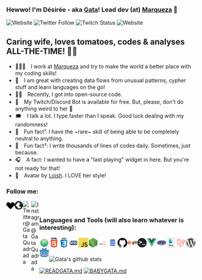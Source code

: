 ### Hewwo! I'm Désirée - aka [Gata][website]! Lead dev (at) [Marqueza][marqueza_website] 👑

![Website](https://img.shields.io/website?label=My%20website&style=for-the-badge&url=https%3A%2F%2Fgataquadrada.com.br)
![Twitter Follow](https://img.shields.io/twitter/follow/gataquadrada?style=for-the-badge)
![Twitch Status](https://img.shields.io/twitch/status/gataquadrada?style=for-the-badge)
![Website](https://img.shields.io/website?label=Marqueza&style=for-the-badge&url=https%3A%2F%2Fmarqueza.com.br)

## Caring wife, loves tomatoes, codes & analyses ALL-THE-TIME! ‍👸🏼

- 👩🏼‍💻　I work at [Marqueza][marqueza_website] and try to make the world a better place with my coding skills!
- 🎲　I am great with creating data flows from unusual patterns, cypher stuff and learn languages on the go!
- 🧚🏻‍　Recently, I got into open-source code.
- 🤖　My Twitch/Discord Bot is available for free. But, please, don't do anything weird to her 🤕
- 🗯　I talk a lot. I type faster than I speak. Good luck dealing with my randomness!
- 👾　Fun fact¹: I have the ~rare~ skill of being able to be completely neutral to anything.
- 🎃　Fun fact²: I write thousands of lines of codes daily. Sometimes, just because.
- 🎧　A fact: I wanted to have a "last playing" widget in here. But you're not ready for that!
- 🍉　Avatar by [Loish](https://loish.net). I LOVE her style!

### Follow me:

[<img align="left" alt="gataquadrada.com.br" width="22px" src="https://raw.githubusercontent.com/iconic/open-iconic/master/svg/heart.svg" />][website]
[<img align="left" alt="marqueza.com.br" width="22px" src="https://raw.githubusercontent.com/iconic/open-iconic/master/svg/globe.svg" />][marqueza_website]
[<img align="left" alt="Twitter@GataQuadrada" width="22px" src="https://cdn.jsdelivr.net/npm/simple-icons@v3/icons/twitter.svg" />][twitter]
[<img align="left" alt="Instagram@GataQuadrada" width="22px" src="https://cdn.jsdelivr.net/npm/simple-icons@v3/icons/instagram.svg" />][instagram]

<br />

### Languages and Tools (will also learn whatever is interesting):

[<img align="left" alt="Atom" width="26px" src="https://raw.githubusercontent.com/github/explore/80688e429a7d4ef2fca1e82350fe8e3517d3494d/topics/atom/atom.png" />][website]
[<img align="left" alt="HTML5" width="26px" src="https://raw.githubusercontent.com/github/explore/80688e429a7d4ef2fca1e82350fe8e3517d3494d/topics/html/html.png" />][website]
[<img align="left" alt="CSS3" width="26px" src="https://raw.githubusercontent.com/github/explore/80688e429a7d4ef2fca1e82350fe8e3517d3494d/topics/css/css.png" />][website]
[<img align="left" alt="LESS" width="26px" src="https://raw.githubusercontent.com/github/explore/80688e429a7d4ef2fca1e82350fe8e3517d3494d/topics/less/less.png" />][website]
[<img align="left" alt="JavaScript" width="26px" src="https://raw.githubusercontent.com/github/explore/80688e429a7d4ef2fca1e82350fe8e3517d3494d/topics/javascript/javascript.png" />][website]
[<img align="left" alt="Node.js" width="26px" src="https://raw.githubusercontent.com/github/explore/80688e429a7d4ef2fca1e82350fe8e3517d3494d/topics/nodejs/nodejs.png" />][website]
[<img align="left" alt="MySQL" width="26px" src="https://raw.githubusercontent.com/github/explore/80688e429a7d4ef2fca1e82350fe8e3517d3494d/topics/mysql/mysql.png" />][website]
[<img align="left" alt="SQL" width="26px" src="https://raw.githubusercontent.com/github/explore/80688e429a7d4ef2fca1e82350fe8e3517d3494d/topics/sql/sql.png" />][website]
[<img align="left" alt="GitHub" width="26px" src="https://raw.githubusercontent.com/github/explore/78df643247d429f6cc873026c0622819ad797942/topics/github/github.png" />][website]
[<img align="left" alt="Git" width="26px" src="https://raw.githubusercontent.com/github/explore/80688e429a7d4ef2fca1e82350fe8e3517d3494d/topics/git/git.png" />][website]
[<img align="left" alt="Terminal" width="26px" src="https://raw.githubusercontent.com/github/explore/80688e429a7d4ef2fca1e82350fe8e3517d3494d/topics/terminal/terminal.png" />][website]
[<img align="left" alt="Vue" width="26px" src="https://raw.githubusercontent.com/github/explore/80688e429a7d4ef2fca1e82350fe8e3517d3494d/topics/vue/vue.png" />][website]
[<img align="left" alt="PHP" width="26px" src="https://raw.githubusercontent.com/github/explore/e94815998e4e0713912fed477a1f346ec04c3da2/topics/php/php.png" />][website]
[<img align="left" alt="MacOS" width="26px" src="https://raw.githubusercontent.com/github/explore/80688e429a7d4ef2fca1e82350fe8e3517d3494d/topics/macos/macos.png" />][website]
[<img align="left" alt="Laravel" width="26px" src="https://raw.githubusercontent.com/github/explore/80688e429a7d4ef2fca1e82350fe8e3517d3494d/topics/laravel/laravel.png" />][website]
[<img align="left" alt="WordPress" width="26px" src="https://raw.githubusercontent.com/github/explore/361e2821e2dea67711cde99c9c40ed357061cf27/topics/wordpress/wordpress.png" />][website]
[<img align="left" alt="GoDot" width="26px" src="https://raw.githubusercontent.com/github/explore/361e2821e2dea67711cde99c9c40ed357061cf27/topics/godot/godot.png" />][website]

<br />
<br />

![Gata's github stats](https://github-readme-stats.vercel.app/api?username=gataquadrada&show_icons=true&theme=dracula&_=1)

[![READGATA.md](https://github-readme-stats.vercel.app/api/pin/?username=gataquadrada&repo=gataquadrada&theme=dracula&_=1)](https://github.com/gataquadrada/gataquadrada)
[![BABYGATA.md](https://github-readme-stats.vercel.app/api/pin/?username=gataquadrada&repo=BabyGata&theme=dracula&_=1)](https://github.com/gataquadrada/BabyGata)

[website]: https://gataquadrada.com.br
[twitter]: https://twitter.com/gataquadrada
[instagram]: https://instagram.com/gataquadrada
[marqueza_website]: https://marqueza.com.br
